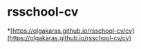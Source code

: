 # rsschool-cv
*[https://olgakaras.github.io/rsschool-cv/cv](https://olgakaras.github.io/rsschool-cv/cv)